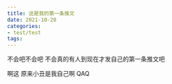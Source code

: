 ```yaml
---
title: 这是我的第一条推文
date: 2021-10-20
categories:
- test/test
tags:
---
```


不会吧不会吧 不会真的有人到现在才发自己的第一条推文吧

啊这 原来小丑是我自己啊 QAQ